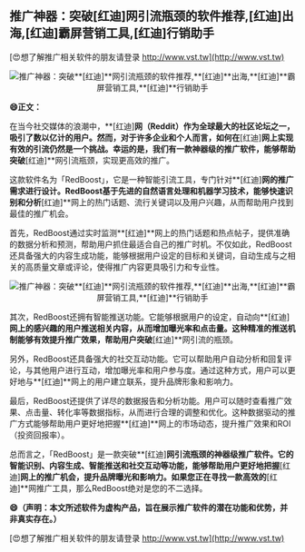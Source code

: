 ## **推广神器：突破**[红迪]**网引流瓶颈的软件推荐,**[红迪]**出海,**[红迪]**霸屏营销工具,**[红迪]**行销助手**

[😍想了解推广相关软件的朋友请登录 http://www.vst.tw](http://www.vst.tw)

 <center><img src="https://vst.tw/MP4/tuiguang/png/1.png" alt="推广神器：突破**[红迪]**网引流瓶颈的软件推荐,**[红迪]**出海,**[红迪]**霸屏营销工具,**[红迪]**行销助手"></center>

**😄正文：**

在当今社交媒体的浪潮中，**[红迪]**网（Reddit）作为全球最大的社区论坛之一，吸引了数以亿计的用户。然而，对于许多企业和个人而言，如何在**[红迪]**网上实现有效的引流仍然是一个挑战。幸运的是，我们有一款神器级的推广软件，能够帮助突破**[红迪]**网引流瓶颈，实现更高效的推广。

这款软件名为「RedBoost」，它是一种智能引流工具，专门针对**[红迪]**网的推广需求进行设计。RedBoost基于先进的自然语言处理和机器学习技术，能够快速识别和分析**[红迪]**网上的热门话题、流行关键词以及用户兴趣，从而帮助用户找到最佳的推广机会。

首先，RedBoost通过实时监测**[红迪]**网上的热门话题和热点帖子，提供准确的数据分析和预测，帮助用户抓住最适合自己的推广时机。不仅如此，RedBoost还具备强大的内容生成功能，能够根据用户设定的目标和关键词，自动生成与之相关的高质量文章或评论，使得推广内容更具吸引力和专业性。

 <center><img src="https://vst.tw/MP4/tuiguang/png/3.png" alt="推广神器：突破**[红迪]**网引流瓶颈的软件推荐,**[红迪]**出海,**[红迪]**霸屏营销工具,**[红迪]**行销助手"></center>

其次，RedBoost还拥有智能推送功能。它能够根据用户的设定，自动向**[红迪]**网上的感兴趣的用户推送相关内容，从而增加曝光率和点击量。这种精准的推送机制能够有效提升推广效果，帮助用户突破**[红迪]**网引流的瓶颈。

另外，RedBoost还具备强大的社交互动功能。它可以帮助用户自动分析和回复评论，与其他用户进行互动，增加曝光率和用户参与度。通过这种方式，用户可以更好地与**[红迪]**网上的用户建立联系，提升品牌形象和影响力。

最后，RedBoost还提供了详尽的数据报告和分析功能。用户可以随时查看推广效果、点击量、转化率等数据指标，从而进行合理的调整和优化。这种数据驱动的推广方式能够帮助用户更好地把握**[红迪]**网上的市场动态，提升推广效果和ROI（投资回报率）。

总而言之，「RedBoost」是一款突破**[红迪]**网引流瓶颈的神器级推广软件。它的智能识别、内容生成、智能推送和社交互动等功能，能够帮助用户更好地把握**[红迪]**网上的推广机会，提升品牌曝光和影响力。如果您正在寻找一款高效的**[红迪]**网推广工具，那么RedBoost绝对是您的不二选择。

**😄（声明：本文所述软件为虚构产品，旨在展示推广软件的潜在功能和优势，并非真实存在。）**

[😍想了解推广相关软件的朋友请登录 http://www.vst.tw](http://www.vst.tw)




